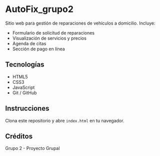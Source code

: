 # AutoFix_grupo2

Sitio web para gestión de reparaciones de vehículos a domicilio. Incluye:

- Formulario de solicitud de reparaciones
- Visualización de servicios y precios
- Agenda de citas
- Sección de pago en línea

## Tecnologías
- HTML5
- CSS3
- JavaScript
- Git / GitHub

## Instrucciones
Clona este repositorio y abre `index.html` en tu navegador.

## Créditos
Grupo 2 - Proyecto Grupal
